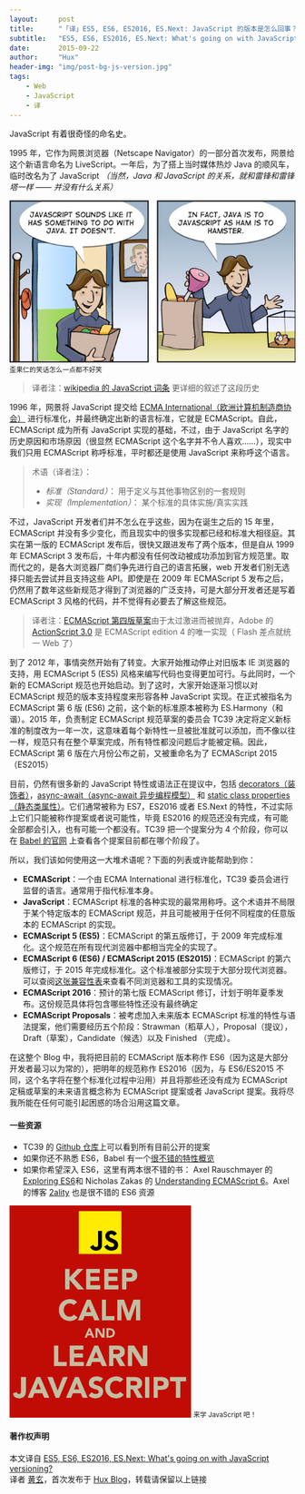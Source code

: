```yaml
---
layout:     post
title:      "「译」ES5, ES6, ES2016, ES.Next: JavaScript 的版本是怎么回事？"
subtitle:   "ES5, ES6, ES2016, ES.Next: What's going on with JavaScript versioning?"
date:       2015-09-22
author:     "Hux"
header-img: "img/post-bg-js-version.jpg"
tags:
    - Web
    - JavaScript
    - 译
---
```



JavaScript 有着很奇怪的命名史。

1995 年，它作为网景浏览器（Netscape Navigator）的一部分首次发布，网景给这个新语言命名为 LiveScript。一年后，为了搭上当时媒体热炒 Java 的顺风车，临时改名为了 JavaScript *（当然，Java 和 JavaScript 的关系，就和雷锋和雷锋塔一样 —— 并没有什么关系）*

![java-javascript](/img/in-post/post-js-version/javascript-java.jpg)
<small class="img-hint">歪果仁的笑话怎么一点都不好笑</small>

> 译者注：[wikipedia 的 JavaScript 词条](https://en.wikipedia.org/wiki/JavaScript#History) 更详细的叙述了这段历史

1996 年，网景将 JavaScript 提交给 [ECMA International（欧洲计算机制造商协会）](http://www.ecma-international.org/) 进行标准化，并最终确定出新的语言标准，它就是 ECMAScript。自此，ECMAScript 成为所有 JavaScript 实现的基础，不过，由于 JavaScript 名字的历史原因和市场原因（很显然 ECMAScript 这个名字并不令人喜欢……），现实中我们只用 ECMAScript 称呼标准，平时都还是使用 JavaScript 来称呼这个语言。


> 术语（译者注）：
> 
> * *标准（Standard）*： 用于定义与其他事物区别的一套规则
> * *实现（Implementation）*： 某个标准的具体实施/真实实践


不过，JavaScript 开发者们并不怎么在乎这些，因为在诞生之后的 15 年里，ECMAScript 并没有多少变化，而且现实中的很多实现都已经和标准大相径庭。其实在第一版的 ECMAScript 发布后，很快又跟进发布了两个版本，但是自从 1999 年 ECMAScript 3 发布后，十年内都没有任何改动被成功添加到官方规范里。取而代之的，是各大浏览器厂商们争先进行自己的语言拓展，web 开发者们别无选择只能去尝试并且支持这些 API。即使是在 2009 年 ECMAScript 5 发布之后，仍然用了数年这些新规范才得到了浏览器的广泛支持，可是大部分开发者还是写着 ECMAScript 3 风格的代码，并不觉得有必要去了解这些规范。

> 译者注：[ECMAScript 第四版草案](https://en.wikipedia.org/wiki/ECMAScript#4th_Edition_.28abandoned.29)由于太过激进而被抛弃，Adobe 的 [ActionScript 3.0](https://en.wikipedia.org/wiki/ActionScript) 是 ECMAScript edition 4 的唯一实现（ Flash 差点就统一 Web 了）

到了 2012 年，事情突然开始有了转变。大家开始推动停止对旧版本 IE 浏览器的支持，用 ECMAScript 5 (ES5) 风格来编写代码也变得更加可行。与此同时，一个新的 ECMAScript 规范也开始启动。到了这时，大家开始逐渐习惯以对 ECMAScript 规范的版本支持程度来形容各种 JavaScript 实现。在正式被指名为 ECMAScript 第 6 版 (ES6) 之前，这个新的标准原本被称为 ES.Harmony（和谐）。2015 年，负责制定 ECMAScript 规范草案的委员会 TC39 决定将定义新标准的制度改为一年一次，这意味着每个新特性一旦被批准就可以添加，而不像以往一样，规范只有在整个草案完成，所有特性都没问题后才能被定稿。因此，ECMAScript 第 6 版在六月份公布之前，又被重命名为了 ECMAScript 2015（ES2015）

目前，仍然有很多新的 JavaScript 特性或语法正在提议中，包括 [decorators（装饰者）](https://github.com/wycats/javascript-decorators)，[async-await（async-await 异步编程模型）](https://github.com/lukehoban/ecmascript-asyncawait) 和 [static class properties（静态类属性）](https://github.com/jeffmo/es-class-properties)。它们通常被称为 ES7，ES2016 或者 ES.Next 的特性，不过实际上它们只能被称作提案或者说可能性，毕竟 ES2016 的规范还没有完成，有可能全部都会引入，也有可能一个都没有。TC39 把一个提案分为 4 个阶段，你可以在 [Babel 的官网](https://babeljs.io/docs/usage/experimental/) 上查看各个提案目前都在哪个阶段了。

所以，我们该如何使用这一大堆术语呢？下面的列表或许能帮助到你：

* **ECMAScript**：一个由 ECMA International 进行标准化，TC39 委员会进行监督的语言。通常用于指代标准本身。
* **JavaScript**：ECMAScript 标准的各种实现的最常用称呼。这个术语并不局限于某个特定版本的 ECMAScript 规范，并且可能被用于任何不同程度的任意版本的 ECMAScript 的实现。
* **ECMAScript 5 (ES5)**：ECMAScript 的第五版修订，于 2009 年完成标准化。这个规范在所有现代浏览器中都相当完全的实现了。
* **ECMAScript 6 (ES6) / ECMAScript 2015 (ES2015)**：ECMAScript 的第六版修订，于 2015 年完成标准化。这个标准被部分实现于大部分现代浏览器。可以查阅[这张兼容性表](http://kangax.github.io/compat-table/es6/)来查看不同浏览器和工具的实现情况。
* **ECMAScript 2016**：预计的第七版 ECMAScript 修订，计划于明年夏季发布。这份规范具体将包含哪些特性还没有最终确定
* **ECMAScript Proposals**：被考虑加入未来版本 ECMAScript 标准的特性与语法提案，他们需要经历五个阶段：Strawman（稻草人），Proposal（提议），Draft（草案），Candidate（候选）以及 Finished （完成）。

在这整个 Blog 中，我将把目前的 ECMAScript 版本称作 ES6（因为这是大部分开发者最习以为常的），把明年的规范称作 ES2016（因为，与 ES6/ES2015 不同，这个名字将在整个标准化过程中沿用）并且将那些还没有成为 ECMAScript 定稿或草案的未来语言概念称为 ECMAScript 提案或者 JavaScript 提案。我将尽我所能在任何可能引起困惑的场合沿用这篇文章。

#### 一些资源

  

* TC39 的 [Github 仓库](https://github.com/tc39/ecma262)上可以看到所有目前公开的提案
* 如果你还不熟悉 ES6，Babel 有一个[很不错的特性概览](https://babeljs.io/docs/learn-es2015/)
* 如果你希望深入 ES6，这里有两本很不错的书： Axel Rauschmayer 的 [Exploring ES6](http://exploringjs.com/)和 Nicholas Zakas 的 [Understanding ECMAScript 6](https://leanpub.com/understandinges6)。Axel 的博客 [2ality](http://www.2ality.com/) 也是很不错的 ES6 资源

<img class="shadow" width="320" src="/img/in-post/post-js-version/keep-calm-and-learn-javascript.png" />
<small class="img-hint">来学 JavaScript 吧！</small>

#### 著作权声明

本文译自 [ES5, ES6, ES2016, ES.Next: What's going on with JavaScript versioning?](http://benmccormick.org/2015/09/14/es5-es6-es2016-es-next-whats-going-on-with-javascript-versioning/)   
译者 [黄玄](http://weibo.com/huxpro)，首次发布于 [Hux Blog](http://1993heqiang.github.io)，转载请保留以上链接

